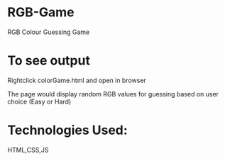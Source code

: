# RGB-Game
RGB Colour Guessing Game


# To see output
Rightclick colorGame.html and open in browser

The page would display random RGB values for guessing based on user choice (Easy or Hard)

# Technologies Used:
HTML,CSS,JS

